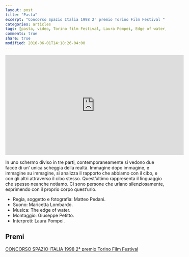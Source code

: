 ```yaml
---
layout: post
title: "Pasta"
excerpt: "Concorso Spazio Italia 1998 2° premio Torino Film Festival "
categories: articles
tags: [pasta, video, Torino film Festival, Laura Pompei, Edge of water, Maricetta Lombardo, Giuseppe Petitto]
comments: true
share: true
modified: 2016-06-01T14:18:26-04:00
---
```

<iframe width="560" height="315" 
        src="https://www.youtube.com/embed/QZI-aqQSEdo" 
        frameborder="0" allow="autoplay; encrypted-media" allowfullscreen>
</iframe>

In uno schermo diviso in tre parti, contemporaneamente si vedono due facce di un’ unica scheggia della realtà. Immagine dopo immagine, e immagine su immagine, si analizza il rapporto che abbiamo con il cibo, e con gli altri attraverso il cibo stesso. Quest’ultimo rappresenta il linguaggio che spesso neanche notiamo. Ci sono persone che urlano silenziosamente, esprimendo con il proprio corpo quest’urlo.

* Regia, soggetto e fotografia: Matteo Pedani.
* Suono: Maricetta Lombardo.
* Musica: The edge of water.
* Montaggio: Giuseppe Petitto.
* Interpreti: Laura Pompei.
## Premi
[CONCORSO SPAZIO ITALIA 1998 2° premio Torino Film Festival](http://www.torinofilmfest.org/film/1082/pasta.html)
